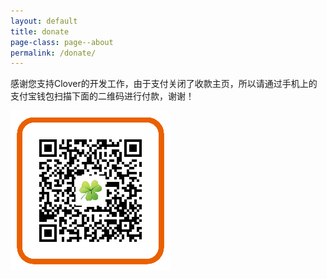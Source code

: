 ```yaml
---
layout: default
title: donate 
page-class: page--about
permalink: /donate/
---
```


感谢您支持Clover的开发工作，由于支付关闭了收款主页，所以请通过手机上的支付宝钱包扫描下面的二维码进行付款，谢谢！

![](/images/alipay_qr_small.png)

